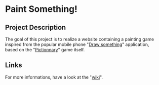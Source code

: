 # Paint Something!

## Project Description
The goal of this project is to realize a website containing a painting game inspired from the popular mobile phone "<a href="http://en.wikipedia.org/wiki/Draw_Something">Draw something</a>" application, based on the "<a href="http://en.wikipedia.org/wiki/Pictionary">Pictionnary</a>" game itself.

## Links
For more informations, have a look at the "<a href="https://github.com/theragebox/paint_something/wiki">wiki</a>".
